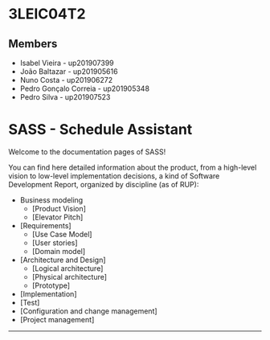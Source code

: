 # 3LEIC04T2

## Members

 - Isabel Vieira - up201907399
 - João Baltazar - up201905616
 - Nuno Costa - up201906272
 - Pedro Gonçalo Correia - up201905348
 - Pedro Silva - up201907523

# SASS - Schedule Assistant

Welcome to the documentation pages of SASS!

You can find here detailed information about the product, from a high-level vision to low-level implementation decisions, a kind of Software Development Report, organized by discipline (as of RUP): 

* Business modeling 
  * [Product Vision]
  * [Elevator Pitch]
* [Requirements]
  * [Use Case Model]
  * [User stories]
  * [Domain model]
* [Architecture and Design]
  * [Logical architecture]
  * [Physical architecture]
  * [Prototype]
* [Implementation]
* [Test]
* [Configuration and change management]
* [Project management]

---

